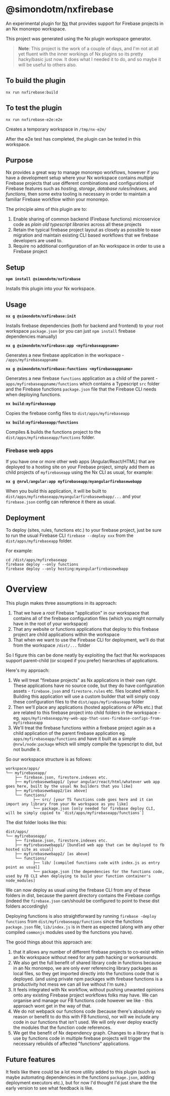# @simondotm/nxfirebase

An experimental plugin for [Nx](https://nx.dev) that provides support for Firebase projects in an Nx monorepo workspace.

This project was generated using the Nx plugin workspace generator.

> **Note**: This project is the work of a couple of days, and I'm not at all yet fluent with the inner workings of Nx plugins so its pretty hacky/basic just now. It does what I needed it to do, and so maybe it will be useful to others also.


## To build the plugin

`nx run nxfirebase:build`

## To test the plugin

`nx run nxfirebase-e2e:e2e`

Creates a temporary workspace in `/tmp/nx-e2e/`

After the e2e test has completed, the plugin can be tested in this workspace.

## Purpose

Nx provides a great way to manage monorepo workflows, however if you have a development setup where your Nx workspace contains _multiple_ Firebase projects that use different combinations and configurations of Firebase features such as _hosting_, _storage_, _database rules/indexes_, and _functions_, then some extra tooling is necessary in order to maintain a familiar Firebase workflow within your monorepo.

The principle aims of this plugin are to:
1. Enable sharing of common backend (Firebase functions) microservice code as _plain old typescript libraries_ across all these projects
2. Retain the typical firebase project layout as closely as possible to ease migration and maintain existing CLI based workflows that we firebase developers are used to.
3. Require no additional configuration of an Nx workspace in order to use a Firebase project

## Setup
**`npm install @simondotm/nxfirebase`**

Installs this plugin into your Nx workspace.

## Usage

**`nx g @simondotm/nxfirebase:init`**

Installs firebase dependencies (both for backend and frontend) to your root workspace `package.json` (or you can just `npm install` firebase dependencies manually)

**`nx g @simondotm/nxfirebase:app <myfirebaseappname>`**

Generates a new firebase application in the workspace - `/apps/myfirebaseappname`

**`nx g @simondotm/nxfirebase:functions <myfirebaseappname>`**

Generates a new firebase `functions` application as a child of the parent - `apps/myfirebaseappname/functions` which contains a Typescript `src` folder and the Firebase functions `package.json` file that the Firebase CLI needs when deploying functions.

**`nx build:myfirebaseapp`**

Copies the firebase config files to `dist/apps/myfirebaseapp`

**`nx build:myfirebaseapp/functions`**

Compiles & builds the functions project to the `dist/apps/myfirebaseapp/functions` folder.

### Firebase web apps
If you have one or more other web apps (Angular/React/HTML) that are deployed to a hosting site on your Firebase project, simply add them as child projects of `myfirebaseapp` using the Nx CLI as usual, for example:

**`nx g @nrwl/angular:app myfirebaseapp/myangularfirebasewebapp`**

When you build this application, it will be built to `dist/apps/myfirebaseapp/myangularfirebasewebapp/...` and your `firebase.json` config can reference it there as usual.

## Deployment

To deploy (sites, rules, functions etc.) to your firebase project, just be sure to run the usual Firebase CLI `firebase --deploy xxx` from the `dist/apps/myfirebaseapp` folder.

For example:

```
cd /dist/apps/myfirebaseapp
firebase deploy --only functions
firebase deploy --only hosting:myangularfirebasewebapp
```

# Overview
This plugin makes three assumptions in its approach:
1. That we have a _root_ Firebase "application" in our workspace that contains all of the firebase configuration files (which you might normally have in the root of your workspace)
2. That any website or functions applications that deploy to this firebase project are child applications within the workspace
3. That when we want to use the Firebase CLI for deployment, we'll do that from the workspace `/dist/...` folder

So I figure this can be done neatly by exploiting the fact that Nx workspaces support parent-child (or scoped if you prefer) hierarchies of applications.

Here's my approach:
1. We will treat "firebase projects" as Nx applications in their own right. These applications have no source code, but they do have configuration assets - `firebase.json` and `firestore.rules` etc. files located within it. Building this application will use a custom builder that will simply copy these configuration files to the `dist/apps/myfirebaseapp` folder
2. Then we'll place any applications (hosted applications or APIs etc.) that are related to this firebase project into child folders in the workspace - eg. `apps/myfirebaseapp/my-web-app-that-uses-firebase-configs-from-myfirebaseapp`
3. We'll treat the firebase functions within a firebase project again as a child application of the parent firebase application eg. `apps/myfirebaseapp/functions` and have it built as a simple `@nrwl/node:package` which will simply compile the typescript to dist, but not bundle it. 

So our workspace structure is as follows:
```
workspace/apps/
└── myfirebaseapp/
    ├── firebase.json, firestore.indexes etc.
    ├── myfirebasewebapp1/ [your angular/react/html/whatever web app goes here, built by the usual Nx builders that you like]
    ├── myfirebasewebapp2/[as above]
    └── functions/
            ├── src/ [your TS functions code goes here and it can import any library from your Nx workspace as you like]
            └── package.json [only needed for firebase deploy CLI, will be simply copied to `dist/apps/myfirebaseapp/functions`]
```
The dist folder looks like this:
```
dist/apps/
└── myfirebaseapp/
    ├── firebase.json, firestore.indexes etc.
    ├── myfirebasewebapp1/ [bundled web app that can be deployed to fb hosted site as usual]
    ├── myfirebasewebapp2/ [as above]
    └── functions/
            ├── lib/ [compiled functions code with index.js as entry point as usual]
            └── package.json [the dependencies for the functions code, used by FB CLI when deploying to build your function container's node_modules]
```
We can now deploy as usual using the firebase CLI from any of these folders in dist, because the parent directory contains the Firebase configs (indeed the `firebase.json` can/should be configured to point to these dist folders accordingly)

Deploying functions is also straightforward by running `firebase -deploy functions` from `dist/myfirebaseapp/functions` since the functions `package.json` file, `lib/index.js` is in there as expected (along with any other compiled `commonjs` modules used by the functions you have).

The good things about this approach are:
1. that it allows any number of different firebase projects to co-exist within an Nx workspace without need for any path hacking or workarounds. 
2. We also get the full benefit of shared library code in functions because in an Nx monorepo, we are only ever referencing library packages as local files, so they get imported directly into the functions code that is deployed. (and using private npm packages with firebase functions is a productivity hot mess we can all live without I'm sure.)
3. It feels integrated with Nx workflow, without pushing unwanted opinions onto any existing Firebase project workflows folks may have. We can organise and manage our FB functions code however we like - this approach wont get in the way of that. 
4. We do not webpack our functions code (because there's absolutely no reason or benefit to do this with FB functions), nor will we include any code in our functions that isn't used. We will only ever deploy exactly the modules that the function code references.
5. We get the benefit of Nx dependency graph. Changes to a library that is use by functions code in multiple firebase projects will trigger the necessary rebuilds of affected "functions" applications.


## Future features
It feels like there could be a lot more utility added to this plugin (such as maybe automating dependencies in the functions `package.json`, adding deployment executors etc.), but for now I'd thought I'd just share the the early version to see what feedback is like.



